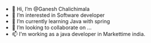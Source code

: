 - 👋 Hi, I’m @Ganesh Chalichimala
- 👀 I’m interested in Software developer
- 🌱 I’m currently learning Java with spring
- 💞️ I’m looking to collaborate on ...
- 📫 I'm working as a java developer in Markettime india.

<!---
Ganeshgani1/Ganeshgani1 is a ✨ special ✨ repository because its `README.md` (this file) appears on your GitHub profile.
You can click the Preview link to take a look at your changes.
--->
